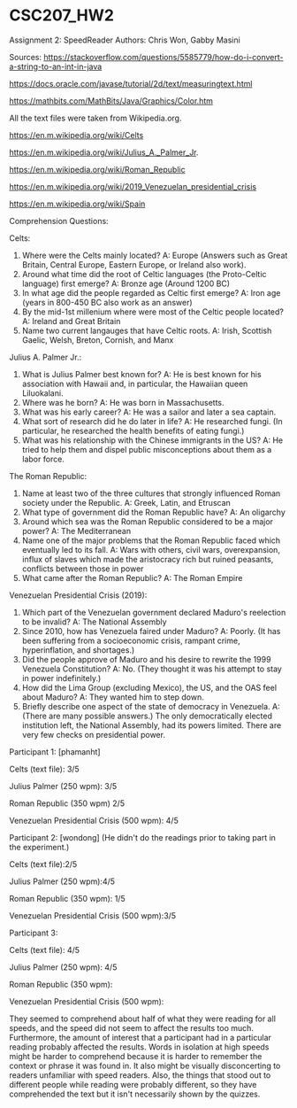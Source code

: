 # CSC207_HW2
Assignment 2: SpeedReader
Authors: Chris Won, Gabby Masini

Sources: 
https://stackoverflow.com/questions/5585779/how-do-i-convert-a-string-to-an-int-in-java

https://docs.oracle.com/javase/tutorial/2d/text/measuringtext.html

https://mathbits.com/MathBits/Java/Graphics/Color.htm

All the text files were taken from Wikipedia.org.

https://en.m.wikipedia.org/wiki/Celts

https://en.m.wikipedia.org/wiki/Julius_A._Palmer_Jr.

https://en.m.wikipedia.org/wiki/Roman_Republic

https://en.m.wikipedia.org/wiki/2019_Venezuelan_presidential_crisis

https://en.m.wikipedia.org/wiki/Spain

Comprehension Questions:

Celts:
1. Where were the Celts mainly located?
   A: Europe (Answers such as Great Britain, Central Europe, Eastern Europe, or Ireland also work).
2. Around what time did the root of Celtic languages (the Proto-Celtic language) first emerge?
   A: Bronze age (Around 1200 BC)
3. In what age did the people regarded as Celtic first emerge?
   A: Iron age (years in 800-450 BC also work as an answer)
4. By the mid-1st millenium where were most of the Celtic people located?
   A: Ireland and Great Britain
5. Name two current langauges that have Celtic roots.
   A:  Irish, Scottish Gaelic, Welsh, Breton, Cornish, and Manx
   
Julius A. Palmer Jr.:
1. What is Julius Palmer best known for?
   A: He is best known for his association with Hawaii and, in particular, the Hawaiian queen Liluokalani.
2. Where was he born?
   A: He was born in Massachusetts.
3. What was his early career?
   A: He was a sailor and later a sea captain.
4. What sort of research did he do later in life?
   A: He researched fungi. (In particular, he researched the health benefits of eating fungi.)
5. What was his relationship with the Chinese immigrants in the US?
   A: He tried to help them and dispel public misconceptions about them as a labor force.
   
The Roman Republic:
1. Name at least two of the three cultures that strongly influenced Roman society under the Republic.
   A: Greek, Latin, and Etruscan
2. What type of government did the Roman Republic have?
   A: An oligarchy
3. Around which sea was the Roman Republic considered to be a major power?
   A: The Mediterranean
4. Name one of the major problems that the Roman Republic faced which eventually led to its fall.
   A: Wars with others, civil wars, overexpansion, influx of slaves which made the aristocracy rich but ruined peasants, conflicts between those in power
5. What came after the Roman Republic?
   A: The Roman Empire
   
Venezuelan Presidential Crisis (2019):
1. Which part of the Venezuelan government declared Maduro's reelection to be invalid?
   A: The National Assembly
2. Since 2010, how has Venezuela faired under Maduro?
   A: Poorly. (It has been suffering from a socioeconomic crisis, rampant crime, hyperinflation, and shortages.)
3. Did the people approve of Maduro and his desire to rewrite the 1999 Venezuela Constitution?
   A: No. (They thought it was his attempt to stay in power indefinitely.)
4. How did the Lima Group (excluding Mexico), the US, and the OAS feel about Maduro?
   A: They wanted him to step down.
5. Briefly describe one aspect of the state of democracy in Venezuela.
   A: (There are many possible answers.) The only democratically elected institution left, the National Assembly, had its powers limited. There are very few checks on presidential power. 
   
Participant 1: [phamanht]

Celts (text file): 3/5

Julius Palmer (250 wpm): 3/5

Roman Republic (350 wpm) 2/5

Venezuelan Presidential Crisis (500 wpm): 4/5

Participant 2: [wondong] (He didn't do the readings prior to taking part in the experiment.)

Celts (text file):2/5

Julius Palmer (250 wpm):4/5

Roman Republic (350 wpm): 1/5

Venezuelan Presidential Crisis (500 wpm):3/5

Participant 3: 

Celts (text file): 4/5

Julius Palmer (250 wpm): 4/5

Roman Republic (350 wpm): 

Venezuelan Presidential Crisis (500 wpm):

They seemed to comprehend about half of what they were reading for all speeds, and the speed did not seem to affect the results too much. Furthermore, the amount of interest that a participant had in a particular reading probably affected the results. Words in isolation at high speeds might be harder to comprehend because it is harder to remember the context or phrase it was found in. It also might be visually disconcerting to readers unfamiliar with speed readers. Also, the things that stood out to different people while reading were probably different, so they have comprehended the text but it isn't necessarily shown by the quizzes.





